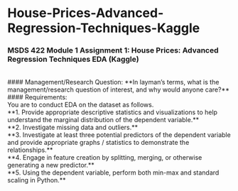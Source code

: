 # House-Prices-Advanced-Regression-Techniques-Kaggle
### MSDS 422 Module 1 Assignment 1: House Prices: Advanced Regression Techniques EDA (Kaggle) 
<br>
#### Management/Research Question:
**In layman’s terms, what is the management/research question of interest, and why would anyone care?**
#### Requirements:
<br>
You are to conduct EDA on the dataset as follows. <br>
**1. Provide appropriate descriptive statistics and visualizations to help understand the marginal distribution of the dependent variable.**<br>
**2. Investigate missing data and outliers.**<br>
**3. Investigate at least three potential predictors of the dependent variable and provide appropriate graphs / statistics to demonstrate the relationships.**<br>
**4. Engage in feature creation by splitting, merging, or otherwise generating a new predictor.**<br>
**5. Using the dependent variable, perform both min-max and standard scaling in Python.**<br>



